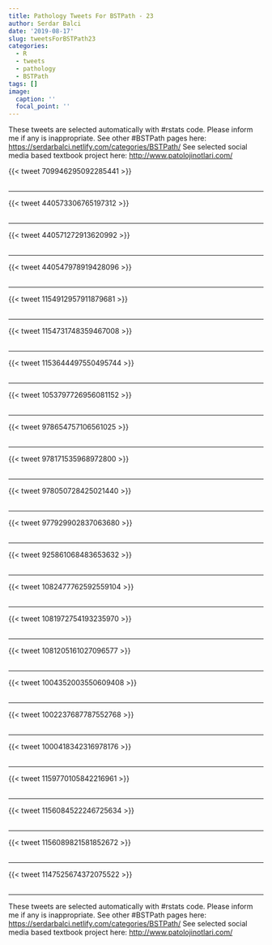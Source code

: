 ```yaml
---
title: Pathology Tweets For BSTPath - 23
author: Serdar Balci
date: '2019-08-17'
slug: tweetsForBSTPath23
categories:
  - R
  - tweets
  - pathology
  - BSTPath
tags: []
image:
  caption: ''
  focal_point: ''
---
```



These tweets are selected automatically with #rstats code. Please inform me if any is inappropriate.
See other #BSTPath pages here: https://serdarbalci.netlify.com/categories/BSTPath/ 
See selected social media based textbook project here: http://www.patolojinotlari.com/

{{< tweet 709946295092285441 >}}
<br>
<br>
<hr>
{{< tweet 440573306765197312 >}}
<br>
<br>
<hr>
{{< tweet 440571272913620992 >}}
<br>
<br>
<hr>
{{< tweet 440547978919428096 >}}
<br>
<br>
<hr>
{{< tweet 1154912957911879681 >}}
<br>
<br>
<hr>
{{< tweet 1154731748359467008 >}}
<br>
<br>
<hr>
{{< tweet 1153644497550495744 >}}
<br>
<br>
<hr>
{{< tweet 1053797726956081152 >}}
<br>
<br>
<hr>
{{< tweet 978654757106561025 >}}
<br>
<br>
<hr>
{{< tweet 978171535968972800 >}}
<br>
<br>
<hr>
{{< tweet 978050728425021440 >}}
<br>
<br>
<hr>
{{< tweet 977929902837063680 >}}
<br>
<br>
<hr>
{{< tweet 925861068483653632 >}}
<br>
<br>
<hr>
{{< tweet 1082477762592559104 >}}
<br>
<br>
<hr>
{{< tweet 1081972754193235970 >}}
<br>
<br>
<hr>
{{< tweet 1081205161027096577 >}}
<br>
<br>
<hr>
{{< tweet 1004352003550609408 >}}
<br>
<br>
<hr>
{{< tweet 1002237687787552768 >}}
<br>
<br>
<hr>
{{< tweet 1000418342316978176 >}}
<br>
<br>
<hr>
{{< tweet 1159770105842216961 >}}
<br>
<br>
<hr>
{{< tweet 1156084522246725634 >}}
<br>
<br>
<hr>
{{< tweet 1156089821581852672 >}}
<br>
<br>
<hr>
{{< tweet 1147525674372075522 >}}
<br>
<br>
<hr>


These tweets are selected automatically with #rstats code. Please inform me if any is inappropriate.
See other #BSTPath pages here: https://serdarbalci.netlify.com/categories/BSTPath/ 
See selected social media based textbook project here: http://www.patolojinotlari.com/
